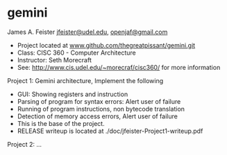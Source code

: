 gemini
======

James A. Feister jfeister@udel.edu, openjaf@gmail.com
- Project located at www.github.com/thegreatpissant/gemini.git
- Class: CISC 360 - Computer Architecture
- Instructor: Seth Morecraft
- See: http://www.cis.udel.edu/~morecraf/cisc360/ for more information

Project 1: Gemini architecture, Implement the following
 - GUI: Showing registers and instruction
 - Parsing of program for syntax errors: Alert user of failure
 - Running of program instructions, non bytecode translation
 - Detection of memory access errors, Alert user of failure
 - This is the base of the project.
 - RELEASE writeup is located at ./doc/jfeister-Project1-writeup.pdf

Project 2: ...
